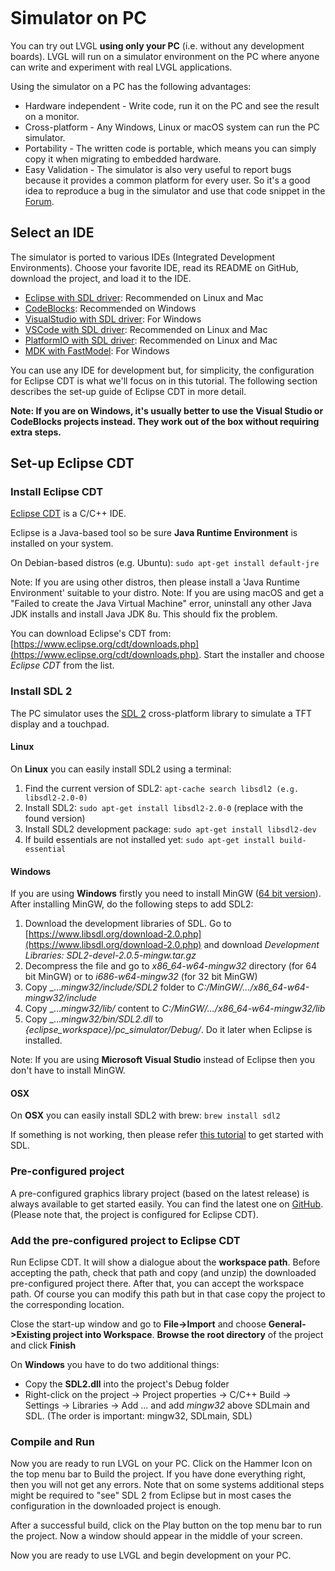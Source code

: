 ```eval_rst
```
# Simulator on PC


You can try out LVGL **using only your PC** (i.e. without any development boards). LVGL will run on a simulator environment on the PC where anyone can write and experiment with real LVGL applications.

Using the simulator on a PC has the following advantages:
- Hardware independent - Write code, run it on the PC and see the result on a monitor.
- Cross-platform - Any Windows, Linux or macOS system can run the PC simulator.
- Portability - The written code is portable, which means you can simply copy it when migrating to embedded hardware.
- Easy Validation - The simulator is also very useful to report bugs because it provides a common platform for every user. So it's a good idea to reproduce a bug in the simulator and use that code snippet in the [Forum](https://forum.lvgl.io).

## Select an IDE

The simulator is ported to various IDEs (Integrated Development Environments). Choose your favorite IDE, read its README on GitHub, download the project, and load it to the IDE.

- [Eclipse with SDL driver](https://github.com/lvgl/lv_sim_eclipse_sdl): Recommended on Linux and Mac
- [CodeBlocks](https://github.com/lvgl/lv_sim_codeblocks_win): Recommended on Windows
- [VisualStudio with SDL driver](https://github.com/lvgl/lv_sim_visual_studio_sdl): For Windows
- [VSCode with SDL driver](https://github.com/lvgl/lv_sim_vscode_sdl): Recommended on Linux and Mac
- [PlatformIO with SDL driver](https://github.com/lvgl/lv_platformio): Recommended on Linux and Mac
- [MDK with FastModel](https://github.com/lvgl/lv_port_an547_cm55_sim): For Windows

You can use any IDE for development but, for simplicity, the configuration for Eclipse CDT is what we'll focus on in this tutorial.
The following section describes the set-up guide of Eclipse CDT in more detail.

**Note: If you are on Windows, it's usually better to use the Visual Studio or CodeBlocks projects instead. They work out of the box without requiring extra steps.**

## Set-up Eclipse CDT

### Install Eclipse CDT

[Eclipse CDT](https://eclipse.org/cdt/) is a C/C++ IDE.

Eclipse is a Java-based tool so be sure **Java Runtime Environment** is installed on your system.

On Debian-based distros (e.g. Ubuntu): `sudo apt-get install default-jre`

Note: If you are using other distros, then please install a 'Java Runtime Environment' suitable to your distro.
Note: If you are using macOS and get a "Failed to create the Java Virtual Machine" error, uninstall any other Java JDK installs and install Java JDK 8u. This should fix the problem.

You can download Eclipse's CDT from: [https://www.eclipse.org/cdt/downloads.php](https://www.eclipse.org/cdt/downloads.php). Start the installer and choose *Eclipse CDT* from the list.

### Install SDL 2

The PC simulator uses the [SDL 2](https://www.libsdl.org/download-2.0.php) cross-platform library to simulate a TFT display and a touchpad.

#### Linux
On **Linux** you can easily install SDL2 using a terminal:

1. Find the current version of SDL2: `apt-cache search libsdl2 (e.g. libsdl2-2.0-0)`
2. Install SDL2: `sudo apt-get install libsdl2-2.0-0` (replace with the found version)
3. Install SDL2 development package: `sudo apt-get install libsdl2-dev`
4. If build essentials are not installed yet: `sudo apt-get install build-essential`

#### Windows
If you are using **Windows** firstly you need to install MinGW ([64 bit version](http://mingw-w64.org/doku.php/download)). After installing MinGW, do the following steps to add SDL2:

1. Download the development libraries of SDL.
Go to [https://www.libsdl.org/download-2.0.php](https://www.libsdl.org/download-2.0.php) and download _Development Libraries: SDL2-devel-2.0.5-mingw.tar.gz_
2. Decompress the file and go to _x86_64-w64-mingw32_ directory (for 64 bit MinGW) or to _i686-w64-mingw32_ (for 32 bit MinGW)
3. Copy _..._mingw32/include/SDL2_ folder to _C:/MinGW/.../x86_64-w64-mingw32/include_
4. Copy _..._mingw32/lib/_ content to _C:/MinGW/.../x86_64-w64-mingw32/lib_
5. Copy _..._mingw32/bin/SDL2.dll_ to _{eclipse_workspace}/pc_simulator/Debug/_.  Do it later when Eclipse is installed.

Note: If you are using **Microsoft Visual Studio** instead of Eclipse then you don't have to install MinGW.

#### OSX
On **OSX** you can easily install SDL2 with brew: `brew install sdl2`

If something is not working, then please refer [this tutorial](http://lazyfoo.net/tutorials/SDL/01_hello_SDL/index.php) to get started with SDL.

### Pre-configured project

A pre-configured graphics library project (based on the latest release) is always available to get started easily.
You can find the latest one on [GitHub](https://github.com/lvgl/lv_sim_eclipse_sdl).
(Please note that, the project is configured for Eclipse CDT).

### Add the pre-configured project to Eclipse CDT

Run Eclipse CDT. It will show a dialogue about the **workspace path**. Before accepting the path, check that path and copy (and unzip) the downloaded pre-configured project there. After that, you can accept the workspace path. Of course you can modify this path but in that case copy the project to the corresponding location.

Close the start-up window and go to **File-&gt;Import** and choose **General-&gt;Existing project into Workspace**. **Browse the root directory** of the project and click **Finish**

On **Windows** you have to do two additional things:

- Copy the **SDL2.dll** into the project's Debug folder
- Right-click on the project -&gt; Project properties -&gt; C/C++ Build -&gt; Settings -&gt; Libraries -&gt; Add ... and add _mingw32_ above SDLmain and SDL. (The order is important: mingw32, SDLmain, SDL)

### Compile and Run

Now you are ready to run LVGL on your PC. Click on the Hammer Icon on the top menu bar to Build the project. If you have done everything right, then you will not get any errors. Note that on some systems additional steps might be required to "see" SDL 2 from Eclipse but in most cases the configuration in the downloaded project is enough.

After a successful build, click on the Play button on the top menu bar to run the project. Now a window should appear in the middle of your screen.

Now you are ready to use LVGL and begin development on your PC.
